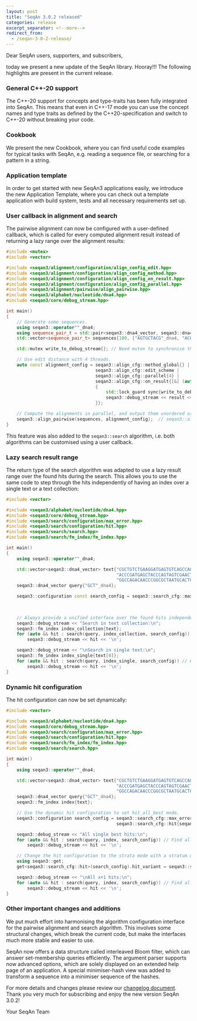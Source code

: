 ```yaml
---
layout: post
title: "SeqAn 3.0.2 released"
categories: release
excerpt_separator: <!--more-->
redirect_from:
  - /seqan-3-0-2-release/
---
```


Dear SeqAn users, supporters, and subscribers,

today we present a new update of the SeqAn library. Hooray!!!
The following highlights are present in the current release.

<!--more-->

### General C++-20 support

The C++-20 support for concepts and type-traits has been fully integrated into SeqAn.
This means that even in C++-17 mode you can use the concept names and type traits as defined by the C++20-specification
and switch to C++-20 without breaking your code.

### Cookbook

We present the new Cookbook, where you can find useful
code examples for typical tasks with SeqAn, e.g. reading a sequence file, or searching for a pattern in a string.

### Application template
In order to get started with new SeqAn3 applications easily, we introduce the new
Application Template, where you can check out a template application with
build system, tests and all necessary requirements set up.

### User callback in alignment and search
The pairwise alignment can now be configured with a user-defined callback, which is called for every computed alignment
result instead of returning a lazy range over the alignment results:

```c++
#include <mutex>
#include <vector>

#include <seqan3/alignment/configuration/align_config_edit.hpp>
#include <seqan3/alignment/configuration/align_config_method.hpp>
#include <seqan3/alignment/configuration/align_config_on_result.hpp>
#include <seqan3/alignment/configuration/align_config_parallel.hpp>
#include <seqan3/alignment/pairwise/align_pairwise.hpp>
#include <seqan3/alphabet/nucleotide/dna4.hpp>
#include <seqan3/core/debug_stream.hpp>

int main()
{
    // Generate some sequences.
    using seqan3::operator""_dna4;
    using sequence_pair_t = std::pair<seqan3::dna4_vector, seqan3::dna4_vector>;
    std::vector<sequence_pair_t> sequences{100, {"AGTGCTACG"_dna4, "ACGTGCGACTAG"_dna4}};

    std::mutex write_to_debug_stream{}; // Need mutex to synchronise the output.

    // Use edit distance with 4 threads.
    auto const alignment_config = seqan3::align_cfg::method_global{} |
                                  seqan3::align_cfg::edit_scheme |
                                  seqan3::align_cfg::parallel{4} |
                                  seqan3::align_cfg::on_result{[&] (auto && result)
                                  {
                                      std::lock_guard sync{write_to_debug_stream}; // critical section
                                      seqan3::debug_stream << result << '\n';
                                  }};

    // Compute the alignments in parallel, and output them unordered using the callback (order is not deterministic).
    seqan3::align_pairwise(sequences, alignment_config);  // seqan3::align_pairwise is now declared void.
}
```

This feature was also added to the `seqan3::search` algorithm, i.e. both algorithms can be customised using a user
callback.

### Lazy search result range

The return type of the search algorithm was adapted to use a lazy result range over the found hits during the
search. This allows you to use the same code to step through the hits independently of having an index over a single
text or a text collection:

```c++
#include <vector>

#include <seqan3/alphabet/nucleotide/dna4.hpp>
#include <seqan3/core/debug_stream.hpp>
#include <seqan3/search/configuration/max_error.hpp>
#include <seqan3/search/configuration/hit.hpp>
#include <seqan3/search/search.hpp>
#include <seqan3/search/fm_index/fm_index.hpp>

int main()
{
    using seqan3::operator""_dna4;

    std::vector<seqan3::dna4_vector> text{"CGCTGTCTGAAGGATGAGTGTCAGCCAGTGTA"_dna4,
                                          "ACCCGATGAGCTACCCAGTAGTCGAACTG"_dna4,
                                          "GGCCAGACAACCCGGCGCTAATGCACTCA"_dna4};
    seqan3::dna4_vector query{"GCT"_dna4};

    seqan3::configuration const search_config = seqan3::search_cfg::max_error_total{
                                                                        seqan3::search_cfg::error_count{1}} |
                                                                        seqan3::search_cfg::hit_all_best{};

    // Always provide a unified interface over the found hits independent of the index its text layout.
    seqan3::debug_stream << "Search in text collection:\n";
    seqan3::fm_index index_collection{text};
    for (auto && hit : search(query, index_collection, search_config)) // Over a text collection.
        seqan3::debug_stream << hit << '\n';

    seqan3::debug_stream << "\nSearch in single text:\n";
    seqan3::fm_index index_single{text[0]};
    for (auto && hit : search(query, index_single, search_config)) // Over a single text.
        seqan3::debug_stream << hit << '\n';
}
```

### Dynamic hit configuration
The hit configuration can now be set dynamically:

```c++
#include <vector>

#include <seqan3/alphabet/nucleotide/dna4.hpp>
#include <seqan3/core/debug_stream.hpp>
#include <seqan3/search/configuration/max_error.hpp>
#include <seqan3/search/configuration/hit.hpp>
#include <seqan3/search/fm_index/fm_index.hpp>
#include <seqan3/search/search.hpp>

int main()
{
    using seqan3::operator""_dna4;

    std::vector<seqan3::dna4_vector> text{"CGCTGTCTGAAGGATGAGTGTCAGCCAGTGTA"_dna4,
                                          "ACCCGATGAGCTACCCAGTAGTCGAACTG"_dna4,
                                          "GGCCAGACAACCCGGCGCTAATGCACTCA"_dna4};
    seqan3::dna4_vector query{"GCT"_dna4};
    seqan3::fm_index index{text};

    // Use the dynamic hit configuration to set hit_all_best mode.
    seqan3::configuration search_config = seqan3::search_cfg::max_error_total{seqan3::search_cfg::error_count{1}} |
                                          seqan3::search_cfg::hit{seqan3::search_cfg::hit_all_best{}};

    seqan3::debug_stream << "All single best hits:\n";
    for (auto && hit : search(query, index, search_config)) // Find all best hits:
        seqan3::debug_stream << hit << '\n';

    // Change the hit configuration to the strata mode with a stratum of 1.
    using seqan3::get;
    get<seqan3::search_cfg::hit>(search_config).hit_variant = seqan3::search_cfg::hit_strata{1};

    seqan3::debug_stream << "\nAll x+1 hits:\n";
    for (auto && hit : search(query, index, search_config)) // Find all strata hits.
        seqan3::debug_stream << hit << '\n';
}
```

### Other important changes and additions

We put much effort into harmonising the algorithm configuration interface for the pairwise alignment and
search algorithm. This involves some structural changes, which break the current code, but make the interfaces much more
stable and easier to use.

SeqAn now offers a data structure called interleaved Bloom filter, which can answer set-membership queries efficiently.
The argument parser supports now advanced options, which are solely displayed on an extended help page of an
application.
A special minimiser-hash view was added to transform a sequence into a minimiser sequence of the hashes.

For more details and changes please review our
[changelog document](https://docs.seqan.de/seqan/3.0.2/about_changelog.html).
Thank you very much for subscribing and enjoy the new version SeqAn 3.0.2!

Your SeqAn Team
